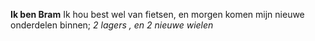 **Ik ben Bram**
Ik hou best wel van fietsen, en morgen komen mijn nieuwe onderdelen binnen;
*2 lagers , en 2 nieuwe wielen*
